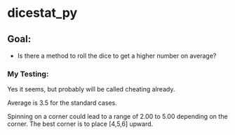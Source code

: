 # dicestat_py

## Goal: ##
- Is there a method to roll the dice to get a higher number on average?

### My Testing: ###
Yes it seems, but probably will be called cheating already.

Average is 3.5 for the standard cases.

Spinning on a corner could lead to a range of 2.00 to 5.00 depending on the corner.
The best corner is to place [4,5,6] upward.
